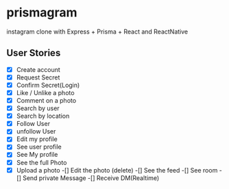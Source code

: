# prismagram
instagram clone with Express + Prisma + React and ReactNative

## User Stories

-[X] Create account
-[X] Request Secret
-[X] Confirm Secret(Login) 
-[X] Like / Unlike a photo
-[X] Comment on a photo
-[X] Search by user
-[X] Search by location
-[X] Follow User
-[X] unfollow User
-[X] Edit my profile
-[X] See user profile
-[X] See My profile
-[X] See the full Photo
-[X] Upload a photo
-[] Edit the photo (delete)
-[] See the feed
-[] See room
-[] Send private Message
-[] Receive DM(Realtime)